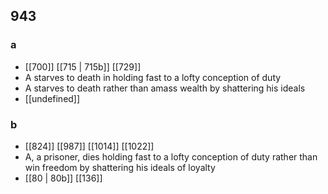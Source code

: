 ## 943
### a
- [[700]] [[715 | 715b]] [[729]] 
- A starves to death in holding fast to a lofty conception of duty
- A starves to death rather than amass wealth by shattering his ideals
- [[undefined]] 

### b
- [[824]] [[987]] [[1014]] [[1022]] 
- A, a prisoner, dies holding fast to a lofty conception of duty rather than win freedom by shattering his ideals of loyalty
- [[80 | 80b]] [[136]] 

